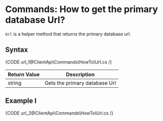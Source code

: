 # Commands: How to get the primary database Url?

`Url` is a helper method that returns the primary database url.

## Syntax

{CODE url_1@ClientApi\Commands\HowTo\Url.cs /}


| Return Value | Description|
| ------------- | --------- |
| string | Gets the primary database Url |

## Example I

{CODE url_2@ClientApi\Commands\HowTo\Url.cs /}
